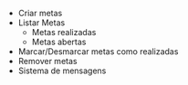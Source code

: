 - Criar metas
- Listar Metas
    - Metas realizadas
    - Metas abertas
- Marcar/Desmarcar metas como realizadas
- Remover metas
- Sistema de mensagens
